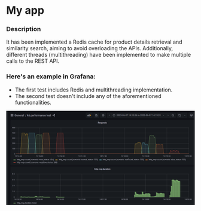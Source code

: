 # My app

### Description
It has been implemented a Redis cache for product details retrieval and similarity search, aiming to avoid overloading the APIs. Additionally, different threads (multithreading) have been implemented to make multiple calls to the REST API.

### Here's an example in Grafana:

- The first test includes Redis and multithreading implementation.
- The second test doesn't include any of the aforementioned functionalities.

![Diagram](./k6-performance-test-Grafana.png "Diagram")




